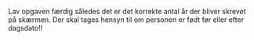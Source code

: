 
<p>Lav opgaven færdig således det er det korrekte antal år der bliver skrevet på skærmen.
Der skal tages hensyn til om personen er født før eller efter dagsdato!!</p>

